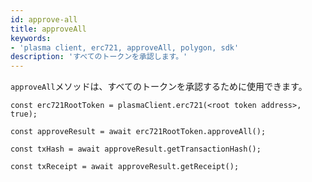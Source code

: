 ```yaml
---
id: approve-all
title: approveAll
keywords:
- 'plasma client, erc721, approveAll, polygon, sdk'
description: 'すべてのトークンを承認します。'
---
```


`approveAll`メソッドは、すべてのトークンを承認するために使用できます。

```
const erc721RootToken = plasmaClient.erc721(<root token address>, true);

const approveResult = await erc721RootToken.approveAll();

const txHash = await approveResult.getTransactionHash();

const txReceipt = await approveResult.getReceipt();

```
